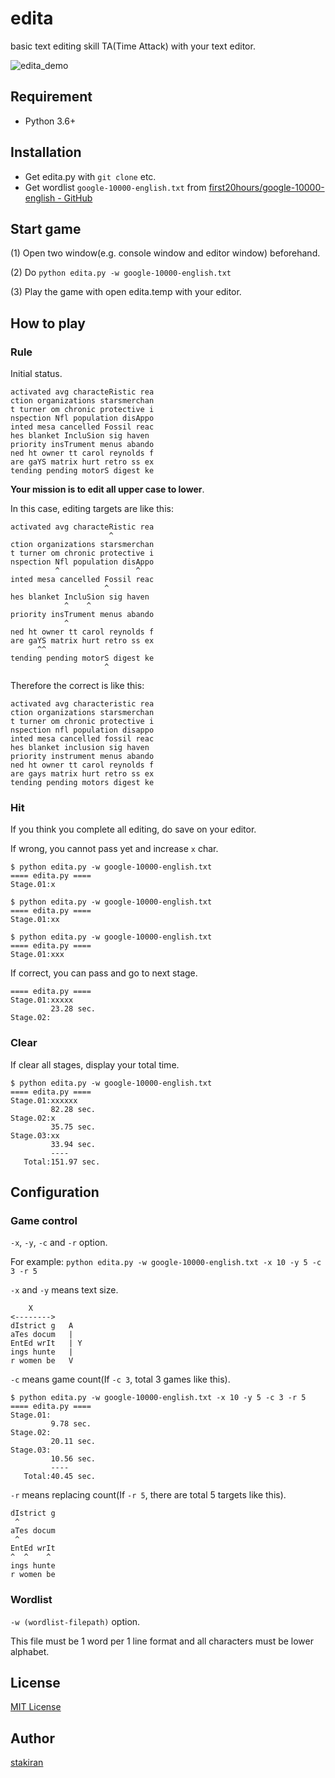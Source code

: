 # edita
basic text editing skill TA(Time Attack) with your text editor.

![edita_demo](https://user-images.githubusercontent.com/23325839/58016061-b87b0b00-7b37-11e9-846d-5c5c5bd1b982.gif)

## Requirement
- Python 3.6+

## Installation
- Get edita.py with `git clone` etc.
- Get wordlist `google-10000-english.txt` from [first20hours/google-10000-english - GitHub](https://github.com/first20hours/google-10000-english)

## Start game
(1) Open two window(e.g. console window and editor window) beforehand.

(2) Do `python edita.py -w google-10000-english.txt`

(3) Play the game with open edita.temp with your editor.

## How to play

### Rule
Initial status.

```
activated avg characteRistic rea
ction organizations starsmerchan
t turner om chronic protective i
nspection Nfl population disAppo
inted mesa cancelled Fossil reac
hes blanket IncluSion sig haven 
priority insTrument menus abando
ned ht owner tt carol reynolds f
are gaYS matrix hurt retro ss ex
tending pending motorS digest ke
```

**Your mission is to edit all upper case to lower**.

In this case, editing targets are like this:

```
activated avg characteRistic rea
                      ^
ction organizations starsmerchan
t turner om chronic protective i
nspection Nfl population disAppo
          ^                 ^
inted mesa cancelled Fossil reac
                     ^
hes blanket IncluSion sig haven 
            ^    ^
priority insTrument menus abando
            ^
ned ht owner tt carol reynolds f
are gaYS matrix hurt retro ss ex
      ^^
tending pending motorS digest ke
                     ^
```

Therefore the correct is like this:

```
activated avg characteristic rea
ction organizations starsmerchan
t turner om chronic protective i
nspection nfl population disappo
inted mesa cancelled fossil reac
hes blanket inclusion sig haven 
priority instrument menus abando
ned ht owner tt carol reynolds f
are gays matrix hurt retro ss ex
tending pending motors digest ke
```

### Hit
If you think you complete all editing, do save on your editor.

If wrong, you cannot pass yet and increase `x` char.

```
$ python edita.py -w google-10000-english.txt
==== edita.py ====
Stage.01:x
```

```
$ python edita.py -w google-10000-english.txt
==== edita.py ====
Stage.01:xx
```

```
$ python edita.py -w google-10000-english.txt
==== edita.py ====
Stage.01:xxx
```

If correct, you can pass and go to next stage.

```
==== edita.py ====
Stage.01:xxxxx
         23.28 sec.
Stage.02:
```

### Clear
If clear all stages, display your total time.

```
$ python edita.py -w google-10000-english.txt
==== edita.py ====
Stage.01:xxxxxx
         82.28 sec.
Stage.02:x
         35.75 sec.
Stage.03:xx
         33.94 sec.
         ----
   Total:151.97 sec.
```

## Configuration

### Game control
`-x`, `-y`, `-c` and `-r` option.

For example: `python edita.py -w google-10000-english.txt -x 10 -y 5 -c 3 -r 5`

`-x` and `-y` means text size.

```
    X
<-------->
dIstrict g   A
aTes docum   |
EntEd wrIt   | Y
ings hunte   |
r women be   V
```

`-c` means game count(If `-c 3`, total 3 games like this).

```
$ python edita.py -w google-10000-english.txt -x 10 -y 5 -c 3 -r 5
==== edita.py ====
Stage.01:
         9.78 sec.
Stage.02:
         20.11 sec.
Stage.03:
         10.56 sec.
         ----
   Total:40.45 sec.
```

`-r` means replacing count(If `-r 5`, there are total 5 targets like this).

```
dIstrict g 
 ^
aTes docum 
 ^
EntEd wrIt 
^  ^    ^
ings hunte 
r women be 
```

### Wordlist
`-w (wordlist-filepath)` option.

This file must be 1 word per 1 line format and all characters must be lower alphabet.

## License
[MIT License](LICENSE)

## Author
[stakiran](https://github.com/stakiran)
